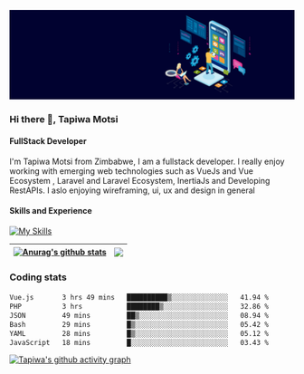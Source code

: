 ![FullStack Developer](https://github.com/Tapiwa-1/Tapiwa-1/blob/main/banner.jpg)
### Hi there 👋, Tapiwa Motsi
#### FullStack Developer

I'm Tapiwa Motsi from Zimbabwe, I am a fullstack developer. l really enjoy working with emerging web technologies such as VueJs and Vue Ecosystem , Laravel and Laravel Ecosystem, InertiaJs and Developing RestAPIs. I aslo enjoying wireframing, ui, ux and design in general

#### Skills and Experience
[![My Skills](https://skillicons.dev/icons?i=vuejs,laravel,docker)](https://skillicons.dev)

| <a href="https://github.com/anuraghazra/github-readme-stats"><img align="center" src="https://github-readme-stats.vercel.app/api?username=tapiwa-1&show_icons=true&include_all_commits=true&theme=buefy&hide_border=true" alt="Anurag's github stats" /></a> | <a href="https://github.com/anuraghazra/github-readme-stats"><img align="center" src="https://github-readme-stats.vercel.app/api/top-langs/?username=tapiwa-1&layout=compact&theme=buefy&hide_border=true" /></a> |
| ------------- | ------------- |

### Coding stats

<!--START_SECTION:waka-->

```text
Vue.js       3 hrs 49 mins   ██████████▒░░░░░░░░░░░░░░   41.94 %
PHP          3 hrs           ████████▒░░░░░░░░░░░░░░░░   32.86 %
JSON         49 mins         ██▒░░░░░░░░░░░░░░░░░░░░░░   08.94 %
Bash         29 mins         █▒░░░░░░░░░░░░░░░░░░░░░░░   05.42 %
YAML         28 mins         █▒░░░░░░░░░░░░░░░░░░░░░░░   05.12 %
JavaScript   18 mins         █░░░░░░░░░░░░░░░░░░░░░░░░   03.43 %
```

<!--END_SECTION:waka-->

[![Tapiwa's github activity graph](https://github-readme-activity-graph.cyclic.app/graph?username=Tapiwa-1&theme=vue)](https://github.com/tapiwa-1/github-readme-activity-graph)


